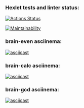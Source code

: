 ### Hexlet tests and linter status:
[![Actions Status](https://github.com/hidoshik/frontend-project-44/actions/workflows/hexlet-check.yml/badge.svg)](https://github.com/hidoshik/frontend-project-44/actions)

[![Maintainability](https://api.codeclimate.com/v1/badges/fbcd269404b140f1fce3/maintainability)](https://codeclimate.com/github/hidoshik/frontend-project-44/maintainability)

### brain-even asciinema:
[![asciicast](https://asciinema.org/a/qlEL8l4ZQw4fhUK8Iy0PEJvwV.svg)](https://asciinema.org/a/qlEL8l4ZQw4fhUK8Iy0PEJvwV)

### brain-calc asciinema:
[![asciicast](https://asciinema.org/a/Hmxh2JHOW1zm38IpHtFi5P8SM.svg)](https://asciinema.org/a/Hmxh2JHOW1zm38IpHtFi5P8SM)

### brain-gcd asciinema:
[![asciicast](https://asciinema.org/a/GHZrnKFG5GJ3dLX4RlDicJu1M.svg)](https://asciinema.org/a/GHZrnKFG5GJ3dLX4RlDicJu1M)
